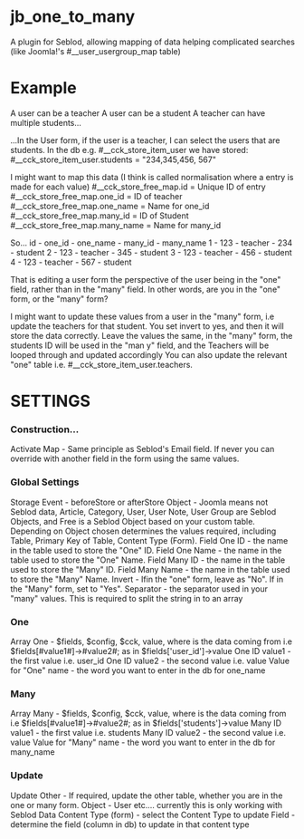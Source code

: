 # jb_one_to_many
A plugin for Seblod, allowing mapping of data helping complicated searches (like Joomla!'s #__user_usergroup_map table)

# Example
A user can be a teacher
A user can be a student
A teacher can have multiple students...

...In the User form, if the user is a teacher, I can select the users that are students.
In the db e.g. #__cck_store_item_user we have stored:
#__cck_store_item_user.students = "234,345,456, 567"

I might want to map this data (I think is called normalisation where a entry is made for each value)
#__cck_store_free_map.id = Unique ID of entry
#__cck_store_free_map.one_id = ID of teacher
#__cck_store_free_map.one_name = Name for one_id
#__cck_store_free_map.many_id = ID of Student
#__cck_store_free_map.many_name = Name for many_id

So...
id - one_id - one_name - many_id - many_name
1 - 123 - teacher - 234 - student
2 - 123 - teacher - 345 - student
3 - 123 - teacher - 456 - student
4 - 123 - teacher - 567 - student

That is editing a user form the perspective of the user being in the "one" field, rather than in the "many" field.
In other words, are you in the "one" form, or the "many" form?

I might want to update these values from a user in the "many" form, i.e update the teachers for that student.
You set invert to yes, and then it will store the data correctly. Leave the values the same, in the "many" form, the students ID will be used in the "man
y" field, and the Teachers will be looped through and updated accordingly
You can also update the relevant "one" table i.e. #__cck_store_item_user.teachers.

# SETTINGS
### Construction...
Activate Map - Same principle as Seblod's Email field. If never you can override with another field in the form using the same values.

### Global Settings
Storage Event - beforeStore or afterStore
Object - Joomla means not Seblod data, Article, Category, User, User Note, User Group are Seblod Objects, and Free is a Seblod Object based on your custom table.
Depending on Object chosen determines the values required, including Table, Primary Key of Table, Content Type (Form).
Field One ID - the name in the table used to store the "One" ID.
Field One Name - the name in the table used to store the "One" Name.
Field Many ID - the name in the table used to store the "Many" ID.
Field Many Name - the name in the table used to store the "Many" Name.
Invert - Ifin the "one" form, leave as "No". If in the "Many" form, set to "Yes".
Separator - the separator used in your "many" values. This is required to split the string in to an array

### One
Array One - $fields, $config, $cck, value, where is the data coming from i.e $fields[#value1#]->#value2#; as in $fields['user_id']->value
One ID value1 - the first value i.e. user_id
One ID value2 - the second value i.e. value
Value for "One" name - the word you want to enter in the db for one_name

### Many
Array Many - $fields, $config, $cck, value, where is the data coming from i.e $fields[#value1#]->#value2#; as in $fields['students']->value
Many ID value1 - the first value i.e. students
Many ID value2 - the second value i.e. value
Value for "Many" name - the word you want to enter in the db for many_name

### Update
Update Other - If required, update the other table, whether you are in the one or many form.
Object - User etc.... currently this is only working with Seblod Data
Content Type (form) - select the Content Type to update
Field - determine the field (column in db) to update in that content type

